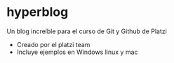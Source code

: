 # hyperblog
Un blog increíble para el curso de Git y Github de Platzi
* Creado por el platzi team
* Incluye ejemplos en Windows linux y mac
